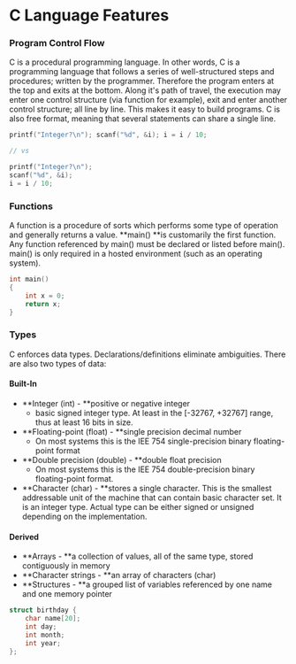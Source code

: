 # C Language Features

### Program Control Flow

C is a procedural programming language. In other words, C is a programming language that follows a series of well-structured steps and procedures; written by the programmer. Therefore the program enters at the top and exits at the bottom. Along it's path of travel, the execution may enter one control structure \(via function for example\), exit and enter another control structure; all line by line. This makes it easy to build programs. C is also free format, meaning that several statements can share a single line.

```c
printf("Integer?\n"); scanf("%d", &i); i = i / 10;

// vs

printf("Integer?\n");
scanf("%d", &i);
i = i / 10;
```

### Functions

A function is a procedure of sorts which performs some type of operation and generally returns a value. **main\(\) **is customarily the first function. Any function referenced by main\(\) must be declared or listed before main\(\). main\(\) is only required in a hosted environment \(such as an operating system\).

```c
int main()
{
    int x = 0;
    return x;
}
```

### Types

C enforces data types. Declarations/definitions eliminate ambiguities. There are also two types of data:

#### Built-In

* **Integer \(int\) - **positive or negative integer
  * basic signed integer type. At least in the \[-32767, +32767\] range, thus at least 16 bits in size.
* **Floating-point \(float\) - **single precision decimal number
  * On most systems this is the IEE 754 single-precision binary floating-point format
* **Double precision \(double\) - **double float precision
  * On most systems this is the IEE 754 double-precision binary floating-point format.
* **Character \(char\) - **stores a single character. This is the smallest addressable unit of the machine that can contain basic character set. It is an integer type. Actual type can be either signed or unsigned depending on the implementation. 

#### Derived

* **Arrays - **a collection of values, all of the same type, stored contiguously in memory
* **Character strings - **an array of characters \(char\)
* **Structures - **a grouped list of variables referenced by one name and one memory pointer

```c
struct birthday {
    char name[20];
    int day;
    int month;
    int year;
};
```




